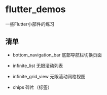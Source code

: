 # flutter_demos

一些Flutter小部件的练习

## 清单

- bottom_navigation_bar 底部导航栏切换页面
- infinite_list 无限滚动列表
- infinite_grid_view 无限滚动网格视图

- chips  碎片（标签）